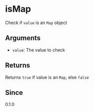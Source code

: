 # isMap

Check if `value` is an `Map` object

## Arguments

- `value`: The value to check

## Returns

Returns `true` if value is an `Map`, else `false`

## Since

0.1.0
